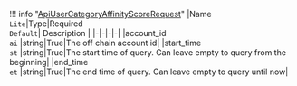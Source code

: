 !!! info "[ApiUserCategoryAffinityScoreRequest](/../../schemas/api_user_category_affinity_score_request)"
    |Name<br>`Lite`|Type|Required<br>`Default`| Description |
    |-|-|-|-|
    |account_id<br>`ai` |string|True|The off chain account id|
    |start_time<br>`st` |string|True|The start time of query. Can leave empty to query from the beginning|
    |end_time<br>`et` |string|True|The end time of query. Can leave empty to query until now|
